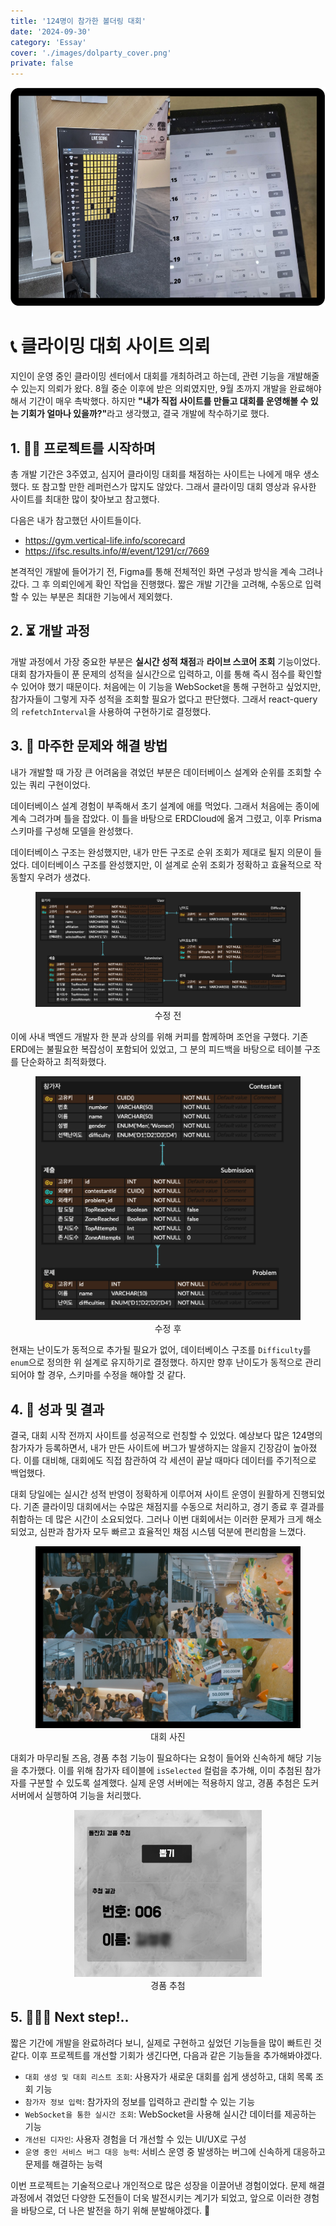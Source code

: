 ```yaml
---
title: '124명이 참가한 볼더링 대회'
date: '2024-09-30'
category: 'Essay'
cover: './images/dolparty_cover.png'
private: false
---
```


<center>
  <img src="./images/dolparty_1.png" />    
</center>

# 📞 클라이밍 대회 사이트 의뢰

지인이 운영 중인 클라이밍 센터에서 대회를 개최하려고 하는데, 관련 기능을 개발해줄 수 있는지 의뢰가 왔다. 8월 중순 이후에 받은 의뢰였지만, 9월 초까지 개발을 완료해야 해서 기간이 매우 촉박했다. 하지만 <b>"내가 직접 사이트를 만들고 대회를 운영해볼 수 있는 기회가 얼마나 있을까?"</b>라고 생각했고, 결국 개발에 착수하기로 했다.

## 1. 🏃🏻 프로젝트를 시작하며

총 개발 기간은 3주였고, 심지어 클라이밍 대회를 채점하는 사이트는 나에게 매우 생소했다. 또 참고할 만한 레퍼런스가 많지도 않았다. 그래서 클라이밍 대회 영상과 유사한 사이트를 최대한 많이 찾아보고 참고했다.

다음은 내가 참고했던 사이트들이다.

- https://gym.vertical-life.info/scorecard
- https://ifsc.results.info/#/event/1291/cr/7669

본격적인 개발에 들어가기 전, Figma를 통해 전체적인 화면 구성과 방식을 계속 그려나갔다. 그 후 의뢰인에게 확인 작업을 진행했다. 짧은 개발 기간을 고려해, 수동으로 입력할 수 있는 부분은 최대한 기능에서 제외했다.

## 2. ⏳ 개발 과정

개발 과정에서 가장 중요한 부분은 <b>실시간 성적 채점</b>과 <b>라이브 스코어 조회</b> 기능이었다. 대회 참가자들이 푼 문제의 성적을 실시간으로 입력하고, 이를 통해 즉시 점수를 확인할 수 있어야 했기 때문이다. 처음에는 이 기능을 WebSocket을 통해 구현하고 싶었지만, 참가자들이 그렇게 자주 성적을 조회할 필요가 없다고 판단했다. 그래서 react-query의 `refetchInterval`을 사용하여 구현하기로 결정했다.

## 3. 🚨 마주한 문제와 해결 방법

내가 개발할 때 가장 큰 어려움을 겪었던 부분은 데이터베이스 설계와 순위를 조회할 수 있는 쿼리 구현이었다.

데이터베이스 설계 경험이 부족해서 초기 설계에 애를 먹었다. 그래서 처음에는 종이에 계속 그려가며 틀을 잡았다. 이 틀을 바탕으로 ERDCloud에 옮겨 그렸고, 이후 Prisma 스키마를 구성해 모델을 완성했다.

데이터베이스 구조는 완성했지만, 내가 만든 구조로 순위 조회가 제대로 될지 의문이 들었다.
데이터베이스 구조를 완성했지만, 이 설계로 순위 조회가 정확하고 효율적으로 작동할지 우려가 생겼다.

<center>
  <figure>
      <img src="./images/dolparty_4.png" title="erd1">    
      <figcaption>수정 전</figcaption>
  </figure>
</center>

이에 사내 백엔드 개발자 한 분과 상의를 위해 커피를 함께하며 조언을 구했다. 기존 ERD에는 불필요한 복잡성이 포함되어 있었고, 그 분의 피드백을 바탕으로 테이블 구조를 단순화하고 최적화했다.

<center>
  <figure>
      <img src="./images/dolparty_5.png" title="erd2">    
      <figcaption>수정 후</figcaption>
  </figure>
</center>

현재는 난이도가 동적으로 추가될 필요가 없어, 데이터베이스 구조를 `Difficulty`를 `enum`으로 정의한 위 설계로 유지하기로 결정했다. 하지만 향후 난이도가 동적으로 관리되어야 할 경우, 스키마를 수정을 해야할 것 같다.

## 4. 🎁 성과 및 결과

결국, 대회 시작 전까지 사이트를 성공적으로 런칭할 수 있었다. 예상보다 많은 124명의 참가자가 등록하면서, 내가 만든 사이트에 버그가 발생하지는 않을지 긴장감이 높아졌다. 이를 대비해, 대회에도 직접 참관하여 각 세션이 끝날 때마다 데이터를 주기적으로 백업했다.

대회 당일에는 실시간 성적 반영이 정확하게 이루어져 사이트 운영이 원활하게 진행되었다. 기존 클라이밍 대회에서는 수많은 채점지를 수동으로 처리하고, 경기 종료 후 결과를 취합하는 데 많은 시간이 소요되었다. 그러나 이번 대회에서는 이러한 문제가 크게 해소되었고, 심판과 참가자 모두 빠르고 효율적인 채점 시스템 덕분에 편리함을 느꼈다.

<center>
  <figure>
      <img src="./images/dolparty_2.jpeg" title="대회 사진">    
      <figcaption>대회 사진</figcaption>
  </figure>
</center>

대회가 마무리될 즈음, 경품 추첨 기능이 필요하다는 요청이 들어와 신속하게 해당 기능을 추가했다. 이를 위해 참가자 테이블에 `isSelected` 컬럼을 추가해, 이미 추첨된 참가자를 구분할 수 있도록 설계했다. 실제 운영 서버에는 적용하지 않고, 경품 추첨은 도커 서버에서 실행하여 기능을 처리했다.

<center>
  <figure>
      <img src="./images/dolparty_3.png" title="경품 추첨" width="300">    
      <figcaption>경품 추첨</figcaption>
  </figure>
</center>

## 5. 🧎🏻‍➡️ Next step!..

짧은 기간에 개발을 완료하려다 보니, 실제로 구현하고 싶었던 기능들을 많이 빠트린 것 같다. 이후 프로젝트를 개선할 기회가 생긴다면, 다음과 같은 기능들을 추가해봐야겠다.

- `대회 생성 및 대회 리스트 조회`: 사용자가 새로운 대회를 쉽게 생성하고, 대회 목록 조회 기능
- `참가자 정보 입력`: 참가자의 정보를 입력하고 관리할 수 있는 기능
- `WebSocket을 통한 실시간 조회`: WebSocket을 사용해 실시간 데이터를 제공하는 기능
- `개선된 디자인`: 사용자 경험을 더 개선할 수 있는 UI/UX로 구성
- `운영 중인 서비스 버그 대응 능력`: 서비스 운영 중 발생하는 버그에 신속하게 대응하고 문제를 해결하는 능력

이번 프로젝트는 기술적으로나 개인적으로 많은 성장을 이끌어낸 경험이었다. 문제 해결 과정에서 겪었던 다양한 도전들이 더욱 발전시키는 계기가 되었고, 앞으로 이러한 경험을 바탕으로, 더 나은 발전을 하기 위해 분발해야겠다. 🧐
